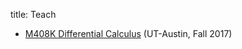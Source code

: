 title: Teach

- [M408K Differential Calculus]({filename}/pages/teach/m408k.md) (UT-Austin, Fall 2017)
